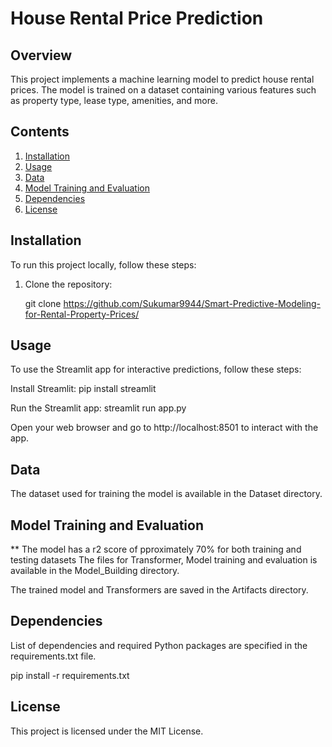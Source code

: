 # House Rental Price Prediction

## Overview

This project implements a machine learning model to predict house rental prices. The model is trained on a dataset containing various features such as property type, lease type, amenities, and more.

## Contents

1. [Installation](#installation)
2. [Usage](#usage)
3. [Data](#data)
4. [Model Training and Evaluation](#model-training)
5. [Dependencies](#dependencies)
6. [License](#license)

## Installation

To run this project locally, follow these steps:

1. Clone the repository:

   git clone https://github.com/Sukumar9944/Smart-Predictive-Modeling-for-Rental-Property-Prices/


## Usage

To use the Streamlit app for interactive predictions, follow these steps:

Install Streamlit:
pip install streamlit

Run the Streamlit app:
streamlit run app.py

Open your web browser and go to http://localhost:8501 to interact with the app.

## Data
The dataset used for training the model is available in the Dataset directory.

## Model Training and Evaluation
** The model has a r2 score of pproximately 70% for both training and testing datasets
The files for Transformer, Model training and evaluation is available in the Model_Building directory.

The trained model and Transformers are saved in the Artifacts directory.

## Dependencies
List of dependencies and required Python packages are specified in the requirements.txt file.

pip install -r requirements.txt

## License
This project is licensed under the MIT License.
